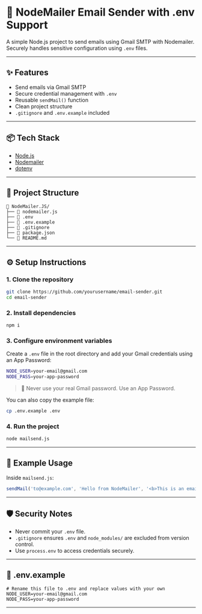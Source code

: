 # 📧 NodeMailer Email Sender with .env Support

A simple Node.js project to send emails using Gmail SMTP with Nodemailer. Securely handles sensitive configuration using `.env` files.

---

## ✨ Features

- Send emails via Gmail SMTP
- Secure credential management with `.env`
- Reusable `sendMail()` function
- Clean project structure
- `.gitignore` and `.env.example` included

---

## 📦 Tech Stack

- [Node.js](https://nodejs.org/)
- [Nodemailer](https://nodemailer.com/about/)
- [dotenv](https://www.npmjs.com/package/dotenv)

---

## 📁 Project Structure

```
📂 NodeMailer.JS/
├── 📄 nodemailer.js
├── 📄 .env
├── 📄 .env.example
├── 📄 .gitignore
├── 📄 package.json
└── 📄 README.md
```


---

## ⚙️ Setup Instructions

### 1. Clone the repository

```bash
git clone https://github.com/yourusername/email-sender.git
cd email-sender
```

### 2. Install dependencies
```bash
npm i
```

### 3. Configure environment variables

Create a `.env` file in the root directory and add your Gmail credentials using an App Password:
```bash
NODE_USER=your-email@gmail.com
NODE_PASS=your-app-password
```

> 🔐 Never use your real Gmail password. Use an App Password.

You can also copy the example file:
```bash
cp .env.example .env
```

### 4. Run the project
```bash
node mailsend.js
```

---

## 🧪 Example Usage
Inside `mailsend.js`:

```js
sendMail('to@example.com', 'Hello from NodeMailer', '<b>This is an email sent via Node.js!</b>');
```

---

## 🛡️ Security Notes

- Never commit your `.env` file.
- `.gitignore` ensures `.env` and `node_modules/` are excluded from version control.
- Use `process.env` to access credentials securely.

---

## 📝 .env.example
```env
# Rename this file to .env and replace values with your own
NODE_USER=your-email@gmail.com
NODE_PASS=your-app-password
```

---
